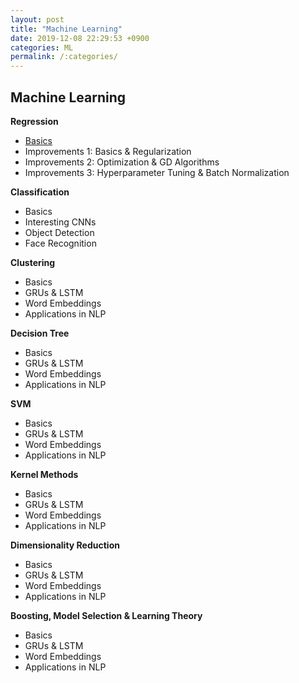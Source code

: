 ```yaml
---
layout: post
title: "Machine Learning"
date: 2019-12-08 22:29:53 +0900
categories: ML
permalink: /:categories/
---
```


## Machine Learning

**Regression**

- <a></a>[Basics](/ML/Regression/)
- Improvements 1: Basics & Regularization
- Improvements 2: Optimization & GD Algorithms
- Improvements 3: Hyperparameter Tuning & Batch Normalization

**Classification**

- Basics
- Interesting CNNs
- Object Detection
- Face Recognition

**Clustering**

- Basics
- GRUs & LSTM
- Word Embeddings
- Applications in NLP

**Decision Tree**

- Basics
- GRUs & LSTM
- Word Embeddings
- Applications in NLP

**SVM**

- Basics
- GRUs & LSTM
- Word Embeddings
- Applications in NLP

**Kernel Methods**

- Basics
- GRUs & LSTM
- Word Embeddings
- Applications in NLP

**Dimensionality Reduction**

- Basics
- GRUs & LSTM
- Word Embeddings
- Applications in NLP

**Boosting, Model Selection & Learning Theory**

- Basics
- GRUs & LSTM
- Word Embeddings
- Applications in NLP